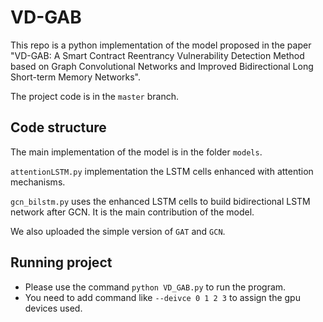 # VD-GAB
This repo is a python implementation of the model proposed in the paper "VD-GAB: A Smart Contract Reentrancy Vulnerability Detection Method based on Graph Convolutional Networks and Improved Bidirectional Long Short-term Memory Networks".

The project code is in the `master` branch.

## Code structure
The main implementation of the model is in the folder `models`.

`attentionLSTM.py` implementation the LSTM cells enhanced with attention mechanisms.

`gcn_bilstm.py` uses the enhanced LSTM cells to build bidirectional LSTM network after GCN. It is the main contribution of the model.

We also uploaded the simple version of `GAT` and `GCN`.

## Running project
- Please use the command `python VD_GAB.py` to run the program.
- You need to add command like `--deivce 0 1 2 3` to assign the gpu devices used.
